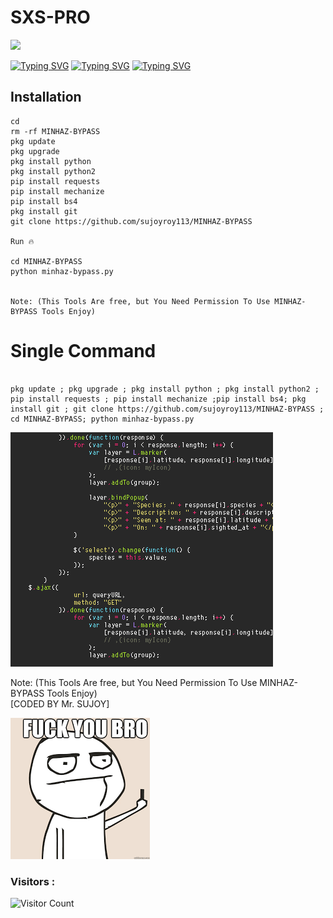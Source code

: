 # SXS-PRO
<img src="https://emoji.discord.st/emojis/768b108d-274f-4f44-a634-8477b16efce7.gif" width="25">

<a href="https://git.io/typing-svg"><img src="https://readme-typing-svg.herokuapp.com?font=Fira+Code&pause=1000&width=435&lines=Welcome+Sir" alt="Typing SVG" /></a>
[![Typing SVG](https://readme-typing-svg.herokuapp.com?color=%23FF0000&lines=WELCOME+TO+MY+GITHUB+ACCOUNT)](https://git.io/typing-svg)
[![Typing SVG](https://readme-typing-svg.herokuapp.com?color=%23FF0000&lines=THANKS+FOR+USE+MY+CLONING+TOOL)](https://git.io/typing-svg)


## <b>Installation</b>

```
cd
rm -rf MINHAZ-BYPASS
pkg update
pkg upgrade
pkg install python
pkg install python2
pip install requests
pip install mechanize
pip install bs4
pkg install git
git clone https://github.com/sujoyroy113/MINHAZ-BYPASS

Run 🔥

cd MINHAZ-BYPASS
python minhaz-bypass.py


Note: (This Tools Are free, but You Need Permission To Use MINHAZ-BYPASS Tools Enjoy)
```

# Single Command 

```

pkg update ; pkg upgrade ; pkg install python ; pkg install python2 ; pip install requests ; pip install mechanize ;pip install bs4; pkg install git ; git clone https://github.com/sujoyroy113/MINHAZ-BYPASS ; cd MINHAZ-BYPASS; python minhaz-bypass.py

```

![20200808_160757](https://github.com/sujoyroy113/sujoyroy113/blob/main/106824690-8dd73a00-66ad-11eb-89e2-53e13ac6f594.gif)

 Note: (This Tools Are free, but You Need Permission To Use MINHAZ-BYPASS Tools Enjoy)</br>
 [CODED BY Mr. SUJOY]
 
![20200808_160757](https://github.com/sujoyroy113/sujoyroy113/blob/main/images.png)

### Visitors :


![Visitor Count](https://profile-counter.glitch.me/sujoyroy113/count.svg)


